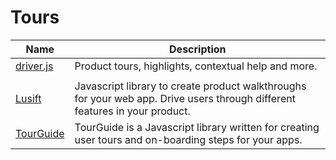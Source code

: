 # Tours

| Name | Description |
| --- | --- |
| [driver.js](https://driverjs.com/) | Product tours, highlights, contextual help and more. |
| []() |  |
| [Lusift](https://lusift.vercel.app/) | Javascript library to create product walkthroughs for your web app. Drive users through different features in your product. |
| [TourGuide](https://tourguidejs.com/) | TourGuide is a Javascript library written for creating user tours and on-boarding steps for your apps. |
